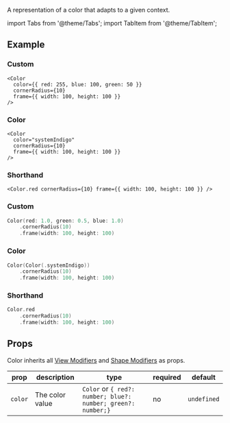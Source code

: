 ---
---

A representation of a color that adapts to a given context.

import Tabs from '@theme/Tabs';
import TabItem from '@theme/TabItem';

## Example

<Tabs>
<TabItem value="srn" label="swiftui-react-native">

### Custom

```tsx
<Color
  color={{ red: 255, blue: 100, green: 50 }}
  cornerRadius={10}
  frame={{ width: 100, height: 100 }}
/>
```

### Color

```tsx
<Color
  color="systemIndigo"
  cornerRadius={10}
  frame={{ width: 100, height: 100 }}
/>
```

### Shorthand

```tsx
<Color.red cornerRadius={10} frame={{ width: 100, height: 100 }} />
```

</TabItem>
<TabItem value="swiftui" label="SwiftUI">

### Custom

```swift
Color(red: 1.0, green: 0.5, blue: 1.0)
    .cornerRadius(10)
    .frame(width: 100, height: 100)
```

### Color

```swift
Color(Color(.systemIndigo))
    .cornerRadius(10)
    .frame(width: 100, height: 100)
```

### Shorthand

```swift
Color.red
    .cornerRadius(10)
    .frame(width: 100, height: 100)
```

</TabItem>
</Tabs>

## Props

Color inherits all [View Modifiers](../modifiers#view-modifiers) and [Shape Modifiers](../modifiers#text-modifiers) as props.

| prop    | description     | type                                                         | required | default     |
| ------- | --------------- | ------------------------------------------------------------ | -------- | ----------- |
| `color` | The color value | `Color` or `{ red?: number; blue?: number; green?: number;}` | no       | `undefined` |
